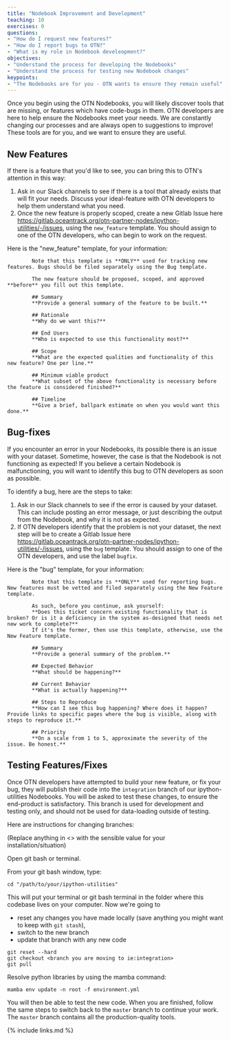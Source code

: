 ```yaml
---
title: "Nodebook Improvement and Development"
teaching: 10
exercises: 0
questions:
- "How do I request new features?"
- "How do I report bugs to OTN?"
- "What is my role in Nodebook develeopment?"
objectives:
- "Understand the process for developing the Nodebooks"
- "Understand the process for testing new Nodebook changes"
keypoints:
- "The Nodebooks are for you - OTN wants to ensure they remain useful"
---
```


Once you begin using the OTN Nodebooks, you will likely discover tools that are missing, or features which have code-bugs in them. OTN developers are here to help ensure the Nodebooks meet your needs. We are constantly changing our processes and are always open to suggestions to improve! These tools are for you, and we want to ensure they are useful.

## New Features

If there is a feature that you'd like to see, you can bring this to OTN's attention in this way:

1. Ask in our Slack channels to see if there is a tool that already exists that will fit your needs. Discuss your ideal-feature with OTN developers to help them understand what you need.
2. Once the new feature is properly scoped, create a new Gitlab Issue here https://gitlab.oceantrack.org/otn-partner-nodes/ipython-utilities/-/issues, using the `new_feature` template. You should assign to one of the OTN developers, who can begin to work on the request.

Here is the "new_feature" template, for your information:


            Note that this template is **ONLY** used for tracking new features. Bugs should be filed separately using the Bug template.

            The new feature should be proposed, scoped, and approved **before** you fill out this template.

            ## Summary
            **Provide a general summary of the feature to be built.**

            ## Rationale
            **Why do we want this?**

            ## End Users
            **Who is expected to use this functionality most?**

            ## Scope
            **What are the expected qualities and functionality of this new feature? One per line.**

            ## Minimum viable product
            **What subset of the above functionality is necessary before the feature is considered finished?**

            ## Timeline
            **Give a brief, ballpark estimate on when you would want this done.**


## Bug-fixes

If you encounter an error in your Nodebooks, its possible there is an issue with your dataset. Sometime, however, the case is that the Nodebook is not functioning as expected! If you believe a certain Nodebook is malfunctioning, you will want to identify this bug to OTN developers as soon as possible.

To identify a bug, here are the steps to take:
1. Ask in our Slack channels to see if the error is caused by your dataset. This can include posting an error message, or just describing the output from the Nodebook, and why it is not as expected.
2. If OTN developers identify that the problem is not your dataset, the next step will be to create a Gitlab Issue here https://gitlab.oceantrack.org/otn-partner-nodes/ipython-utilities/-/issues, using the `bug` template. You should assign to one of the OTN developers, and use the label `bugfix`.

Here is the "bug" template, for your information:


            Note that this template is **ONLY** used for reporting bugs. New features must be vetted and filed separately using the New Feature template.

            As such, before you continue, ask yourself:
            **Does this ticket concern existing functionality that is broken? Or is it a deficiency in the system as-designed that needs net new work to complete?**
            If it's the former, then use this template, otherwise, use the New Feature template.

            ## Summary
            **Provide a general summary of the problem.**

            ## Expected Behavior
            **What should be happening?**

            ## Current Behavior
            **What is actually happening?**

            ## Steps to Reproduce
            **How can I see this bug happening? Where does it happen? Provide links to specific pages where the bug is visible, along with steps to reproduce it.**

            ## Priority
            **On a scale from 1 to 5, approximate the severity of the issue. Be honest.**


## Testing Features/Fixes

Once OTN developers have attempted to build your new feature, or fix your bug, they will publish their code into the `integration` branch of our ipython-utilities Nodebooks. You will be asked to test these changes, to ensure the end-product is satisfactory. This branch is used for development and testing only, and should not be used for data-loading outside of testing.

Here are instructions for changing branches:

(Replace anything in <> with the sensible value for your installation/situation)

Open git bash or terminal.

From your git bash window, type:

```
cd "/path/to/your/ipython-utilities"
```
This will put your terminal or git bash terminal in the folder where this codebase lives on your computer. Now we're going to 
* reset any changes you have made locally (save anything you might want to keep with `git stash`), 
* switch to the new branch
* update that branch with any new code

```
git reset --hard
git checkout <branch you are moving to ie:integration>
git pull
```

Resolve python libraries by using the mamba command:

```
mamba env update -n root -f environment.yml
```

You will then be able to test the new code. When you are finished, follow the same steps to switch back to the `master` branch to continue your work. The `master` branch contains all the production-quality tools.

{% include links.md %}
